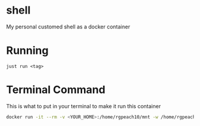 # shell

My personal customed shell as a docker container

# Running

`just run <tag>`

# Terminal Command

This is what to put in your terminal to make it run this container

```bash
docker run -it --rm -v <YOUR_HOME>:/home/rgpeach10/mnt -w /home/rgpeach10/mnt --pull=always rgpeach10/shell:main
```
